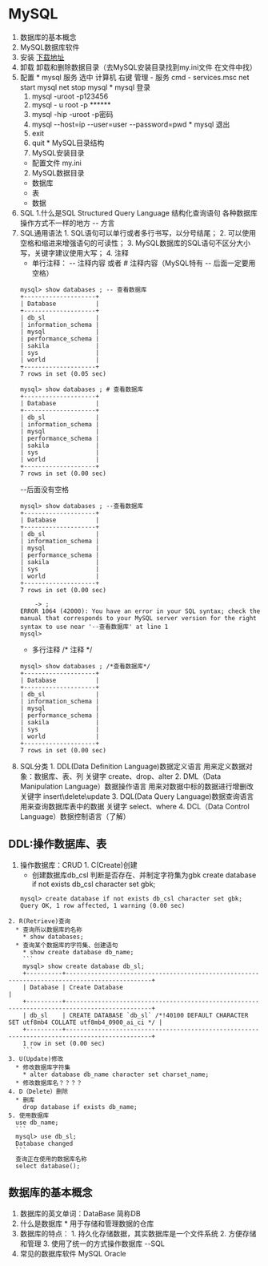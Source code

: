 # MySQL
1. 数据库的基本概念
2. MySQL数据库软件
  1. 安装 [下载地址](https://dev.mysql.com/downloads/installer/)
  2. 卸载 卸载和删除数据目录（去MySQL安装目录找到my.ini文件 在文件中找）
  3. 配置
    * mysql 服务 选中 计算机 右键 管理 - 服务
      cmd - services.msc
      net start mysql
      net stop mysql
    * mysql 登录
      1. mysql -uroot -p123456
      2. mysql - u root -p ******
      3. mysql -hip -uroot -p密码
      4. mysql --host=ip --user=user --password=pwd
    * mysql 退出
      1. exit
      2. quit
    * MySQL目录结构
      1. MySQL安装目录
        * 配置文件 my.ini
      2. MySQL数据目录
        * 数据库
        * 表
        * 数据
3. SQL
  1.什么是SQL
    Structured Query Language 结构化查询语句
    各种数据库操作方式不一样的地方 -- 方言
  2. SQL通用语法
    1. SQL语句可以单行或者多行书写，以分号结尾；
    2. 可以使用空格和缩进来增强语句的可读性；
    3. MySQL数据库的SQL语句不区分大小写，关键字建议使用大写；
    4. 注释
      * 单行注释： -- 注释内容 或者 # 注释内容（MySQL特有 -- 后面一定要用空格） 
      ```
      mysql> show databases ; -- 查看数据库
      +--------------------+
      | Database           |
      +--------------------+
      | db_sl              |
      | information_schema |
      | mysql              |
      | performance_schema |
      | sakila             |
      | sys                |
      | world              |
      +--------------------+
      7 rows in set (0.05 sec)
      ```
      ```
      mysql> show databases ; # 查看数据库
      +--------------------+
      | Database           |
      +--------------------+
      | db_sl              |
      | information_schema |
      | mysql              |
      | performance_schema |
      | sakila             |
      | sys                |
      | world              |
      +--------------------+
      7 rows in set (0.00 sec)
      ```
      --后面没有空格
      ```
      mysql> show databases ; --查看数据库
      +--------------------+
      | Database           |
      +--------------------+
      | db_sl              |
      | information_schema |
      | mysql              |
      | performance_schema |
      | sakila             |
      | sys                |
      | world              |
      +--------------------+
      7 rows in set (0.00 sec)

          -> ;
      ERROR 1064 (42000): You have an error in your SQL syntax; check the manual that corresponds to your MySQL server version for the right syntax to use near '--查看数据库' at line 1
      mysql>

      ```
      * 多行注释 /* 注释 */
      ```
      mysql> show databases ; /*查看数据库*/
      +--------------------+
      | Database           |
      +--------------------+
      | db_sl              |
      | information_schema |
      | mysql              |
      | performance_schema |
      | sakila             |
      | sys                |
      | world              |
      +--------------------+
      7 rows in set (0.00 sec)
      ```
  3. SQL分类
    1. DDL(Data Definition Language)数据定义语言
      用来定义数据对象：数据库、表、列 关键字 create、drop、alter
    2. DML（Data Manipulation Language）数据操作语言
      用来对数据中标的数据进行增删改 关键字 insert\delete\update
    3. DQL(Data Query Language)数据查询语言
    用来查询数据库表中的数据 关键字 select、where
    4. DCL（Data Control Language）数据控制语言（了解）
## DDL:操作数据库、表
  1. 操作数据库：CRUD
    1. C(Create)创建
      * 创建数据库db_csl 判断是否存在、并制定字符集为gbk
      create database if not exists db_csl character set gbk;
      ```
      mysql> create database if not exists db_csl character set gbk;
      Query OK, 1 row affected, 1 warning (0.00 sec)
      ```
    2. R(Retrieve)查询
      * 查询所以数据库的名称
        * show databases;
      * 查询某个数据库的字符集、创建语句
        * show create database db_name;
        ```
        mysql> show create database db_sl;
        +----------+----------------------------------------------------------------------------------------------+
        | Database | Create Database                                                                              |
        +----------+----------------------------------------------------------------------------------------------+
        | db_sl    | CREATE DATABASE `db_sl` /*!40100 DEFAULT CHARACTER SET utf8mb4 COLLATE utf8mb4_0900_ai_ci */ |
        +----------+----------------------------------------------------------------------------------------------+
        1 row in set (0.00 sec)
        ```
    3. U(Update)修改
      * 修改数据库字符集
        * alter database db_name character set charset_name;
      * 修改数据库名？？？？
    4. D（Delete）删除
      * 删库
        drop database if exists db_name;
    5. 使用数据库
      use db_name;
      ```
      mysql> use db_sl;
      Database changed
      ```
      查询正在使用的数据库名称
      select database();
## 数据库的基本概念
  1. 数据库的英文单词：DataBase 简称DB
  2. 什么是数据库
    * 用于存储和管理数据的仓库
  3. 数据库的特点：
    1. 持久化存储数据，其实数据库是一个文件系统
    2. 方便存储和管理
    3. 使用了统一的方式操作数据库 --SQL
  4. 常见的数据库软件 MySQL Oracle
